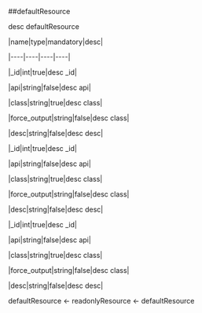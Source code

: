 ##defaultResource

desc defaultResource

|name|type|mandatory|desc|

|----|----|----|----|

|_id|int|true|desc _id|

|api|string|false|desc api|

|class|string|true|desc class|

|force_output|string|false|desc class|

|desc|string|false|desc desc|

|_id|int|true|desc _id|

|api|string|false|desc api|

|class|string|true|desc class|

|force_output|string|false|desc class|

|desc|string|false|desc desc|

|_id|int|true|desc _id|

|api|string|false|desc api|

|class|string|true|desc class|

|force_output|string|false|desc class|

|desc|string|false|desc desc|

defaultResource <- readonlyResource <- defaultResource


